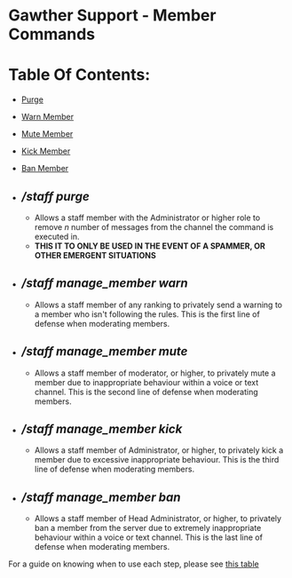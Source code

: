 # Gawther Support - Member Commands

# Table Of Contents:

- [Purge](#purge)
- [Warn Member](#staff-warn_member)
- [Mute Member](#staff-mute_member)
- [Kick Member](#staff-kick_member)
- [Ban Member](#staff-ban_member)

- ## ***/staff purge***
  - Allows a staff member with the Administrator or higher role to remove <i>n</i> number of messages from the channel the command is executed in.
  - **THIS IT TO ONLY BE USED IN THE EVENT OF A SPAMMER, OR OTHER EMERGENT SITUATIONS**

- ## ***/staff manage_member warn***
  - Allows a staff member of any ranking to privately send a warning to a member who isn't following the rules. This is the first line of defense when moderating members.

- ## ***/staff manage_member mute***
  - Allows a staff member of moderator, or higher, to privately mute a member due to inappropriate behaviour within a voice or text channel. This is the second line of defense when moderating members.

- ## ***/staff manage_member kick***
  - Allows a staff member of Administrator, or higher, to privately kick a member due to excessive inappropriate behaviour. This is the third line of defense when moderating members.

- ## ***/staff manage_member ban***
  - Allows a staff member of Head Administrator, or higher, to privately ban a member from the server due to extremely inappropriate behaviour within a voice or text channel. This is the last line of defense when moderating members.

For a guide on knowing when to use each step, please see [this table](./chart.md#gawthers-table-for-warnings-mutes-kicks-and-bans)